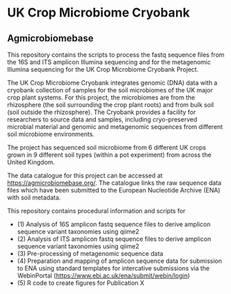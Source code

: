 # UK Crop Microbiome Cryobank
## Agmicrobiomebase

This repository contains the scripts to process the fastq sequence files from the 16S and ITS amplicon Illumina sequencing and for the metagenomic Illumina sequencing for the UK Crop Microbiome Cryobank Project.

The UK Crop Microbiome Cryobank integrates genomic (DNA) data with a cryobank collection of samples for the soil microbiomes of the UK major crop plant systems. 
For this project, the microbiomes are from the rhizosphere (the soil surrounding the crop plant roots) and from bulk soil (soil outside the rhizosphere). 
The Cryobank provides a facility for researchers to source data and samples, including cryo-preserved microbial material and genomic and metagenomic sequences from different soil microbiome environments. 

The project has sequenced soil microbiome from 6 different UK crops grown in 9 different soil types (within a pot experiment) from across the United Kingdom.

The data catalogue for this project can be accessed at https://agmicrobiomebase.org/. 
The catalogue links the raw sequence data files which have been submitted to the European Nucleotide Archive (ENA) with soil metadata.

This repository contains procedural information and scripts for 
- (1) Analysis of 16S amplicon fastq sequence files to derive amplicon sequence variant taxonomies using qiime2
- (2) Analysis of ITS amplicon fastq sequence files to derive amplicon sequence variant taxonomies using qiime2
- (3) Pre-processing of metagenomic sequence data
- (4) Preparation and mapping of amplicon sequence data for submission to ENA using standard templates for intercative submissions via the WebinPortal (https://www.ebi.ac.uk/ena/submit/webin/login)
- (5) R code to create figures for Publication X

